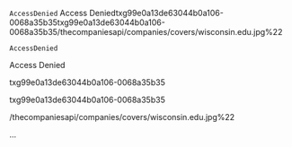 `AccessDenied` Access Deniedtxg99e0a13de63044b0a106-0068a35b35txg99e0a13de63044b0a106-0068a35b35/thecompaniesapi/companies/covers/wisconsin.edu.jpg%22

<Error>

<Code>AccessDenied</Code>

<Message>Access Denied</Message>

<RequestId>txg99e0a13de63044b0a106-0068a35b35</RequestId>

<HostId>txg99e0a13de63044b0a106-0068a35b35</HostId>

<Resource>/thecompaniesapi/companies/covers/wisconsin.edu.jpg%22</Resource>

...

</Error>